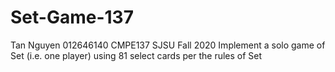 # Set-Game-137
Tan Nguyen
012646140
CMPE137 SJSU Fall 2020
Implement a solo game of Set (i.e. one player) using 81 select cards per the rules of Set
